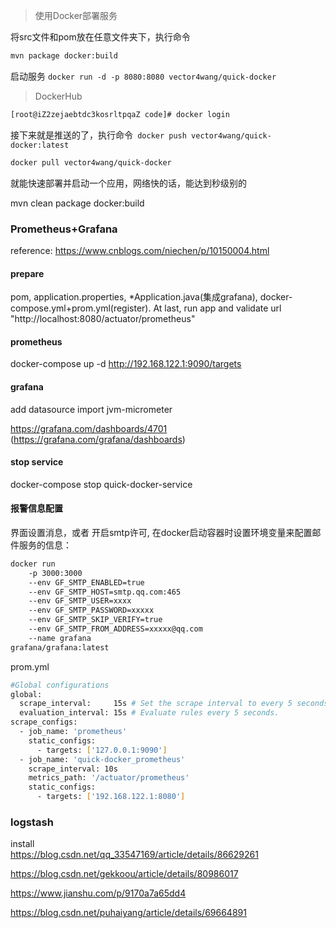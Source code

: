 > 使用Docker部署服务

将src文件和pom放在任意文件夹下，执行命令
```bash
mvn package docker:build
```

启动服务
`docker run -d -p 8080:8080 vector4wang/quick-docker` 

> DockerHub

```bash
[root@iZ2zejaebtdc3kosrltpqaZ code]# docker login
```
接下来就是推送的了，执行命令` docker push vector4wang/quick-docker:latest`

```bash
docker pull vector4wang/quick-docker
```
就能快速部署并启动一个应用，网络快的话，能达到秒级别的



mvn clean package docker:build


### Prometheus+Grafana
reference: https://www.cnblogs.com/niechen/p/10150004.html
#### prepare
pom, application.properties, *Application.java(集成grafana), docker-compose.yml+prom.yml(register).
At last, run app and validate url "http://localhost:8080/actuator/prometheus"

#### prometheus
docker-compose up -d 
http://192.168.122.1:9090/targets

#### grafana
add datasource
import jvm-micrometer

https://grafana.com/dashboards/4701
(https://grafana.com/grafana/dashboards)

#### stop service
docker-compose stop quick-docker-service


#### 报警信息配置
界面设置消息，或者
开启smtp许可, 在docker启动容器时设置环境变量来配置邮件服务的信息：
```bash
docker run
    -p 3000:3000
    --env GF_SMTP_ENABLED=true
    --env GF_SMTP_HOST=smtp.qq.com:465
    --env GF_SMTP_USER=xxxx
    --env GF_SMTP_PASSWORD=xxxxx
    --env GF_SMTP_SKIP_VERIFY=true
    --env GF_SMTP_FROM_ADDRESS=xxxxx@qq.com
    --name grafana
grafana/grafana:latest 
```



prom.yml
```bash
#Global configurations
global:
  scrape_interval:     15s # Set the scrape interval to every 5 seconds.
  evaluation_interval: 15s # Evaluate rules every 5 seconds.
scrape_configs:
  - job_name: 'prometheus'
    static_configs:
      - targets: ['127.0.0.1:9090']
  - job_name: 'quick-docker_prometheus'
    scrape_interval: 10s
    metrics_path: '/actuator/prometheus'
    static_configs:
      - targets: ['192.168.122.1:8080']

```


### logstash
install  
https://blog.csdn.net/qq_33547169/article/details/86629261

https://blog.csdn.net/gekkoou/article/details/80986017

https://www.jianshu.com/p/9170a7a65dd4

https://blog.csdn.net/puhaiyang/article/details/69664891
